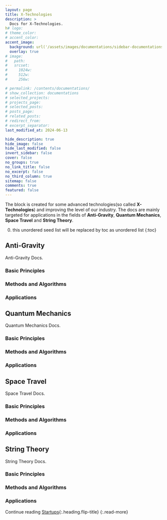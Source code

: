 ```yaml
---
layout: page
title: X-Technologies
description: >
  Docs for X-Technologies.
h# logo:
# theme_color:
# accent_color:
accent_image:
  background: url('/assets/images/documentations/sidebar-documentations.jpg') center/cover
  overlay: true
# image:
#   path:
#   srcset:
#     1024w:
#     512w:
#     256w:

# permalink: /contents/documentations/
# show_collection: documentations
# selected_projects:
# projects_page:
# selected_posts:
# posts_page:
# related_posts:
# redirect_from:
# excerpt_separator:
last_modified_at: 2024-06-13

hide_description: true
hide_image: false
hide_last_modified: false
invert_sidebar: false
cover: false
no_groups: true
no_link_title: false
no_excerpt: false
no_third_column: true
sitemap: false
comments: true
featured: false
---
```


The block is created for some advanced technologies(so called **X-Technologies**) and improving the level of our industry. The docs are mainly targeted for applications in the fields of **Anti-Gravity**, **Quantum Mechanics**, **Space Travel** and **String Theory**.

0. this unordered seed list will be replaced by toc as unordered list
{:toc}

## Anti-Gravity
Anti-Gravity Docs.

### Basic Principles
### Methods and Algorithms
### Applications

## Quantum Mechanics
Quantum Mechanics Docs.

### Basic Principles
### Methods and Algorithms
### Applications

## Space Travel
Space Travel Docs.

### Basic Principles
### Methods and Algorithms
### Applications

## String Theory
String Theory Docs.

### Basic Principles
### Methods and Algorithms
### Applications

Continue reading [Startups](Startups.md){:.heading.flip-title}
{:.read-more}
